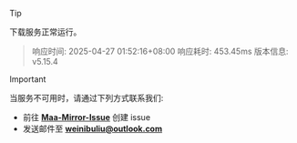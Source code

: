 > [!TIP]
下载服务正常运行。


> 响应时间: 2025-04-27 01:52:16+08:00
> 响应耗时: 453.45ms
> 版本信息: v5.15.4

> [!IMPORTANT]
> 当服务不可用时，请通过下列方式联系我们: 
> - 前往 **[Maa-Mirror-Issue](https://github.com/MaaMirror/Maa-Mirror-Issue/issues)** 创建 issue
> - 发送邮件至 **<a href="mailto:weinibuliu@outlook.com">weinibuliu@outlook.com</a>**